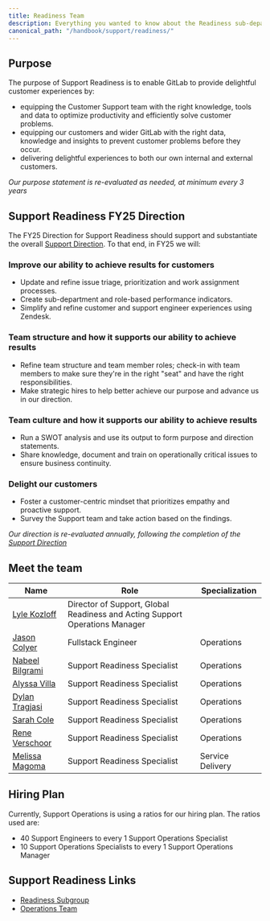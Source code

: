 ```yaml
---
title: Readiness Team
description: Everything you wanted to know about the Readiness sub-department
canonical_path: "/handbook/support/readiness/"
---
```


## Purpose

The purpose of Support Readiness is to enable GitLab to provide delightful customer experiences by:

- equipping the Customer Support team with the right knowledge, tools and data to optimize productivity and efficiently solve customer problems. 
- equipping our customers and wider GitLab with the right data, knowledge and insights to prevent customer problems before they occur.
- delivering delightful experiences to both our own internal and external customers.

*Our purpose statement is re-evaluated as needed, at minimum every 3 years*

## Support Readiness FY25 Direction

The FY25 Direction for Support Readiness should support and substantiate the overall [Support Direction]((/handbook/support/#fy25-direction)). To that end, in FY25 we will:

### Improve our ability to achieve results for customers

 - Update and refine issue triage, prioritization and work assignment processes.
 - Create sub-department and role-based performance indicators.
 - Simplify and refine customer and support engineer experiences using Zendesk.

### Team structure and how it supports our ability to achieve results

 - Refine team structure and team member roles; check-in with team members to make sure they're in the right "seat" and have the right responsibilities.
 - Make strategic hires to help better achieve our purpose and advance us in our direction.

### Team culture and how it supports our ability to achieve results

 - Run a SWOT analysis and use its output to form purpose and direction statements.
 - Share knowledge, document and train on operationally critical issues to ensure business continuity.

### Delight our customers

 - Foster a customer-centric mindset that prioritizes empathy and proactive support.
 - Survey the Support team and take action based on the findings.

*Our direction is re-evaluated annually, following the completion of the [Support Direction](/handbook/support/#fy25-direction)*

## Meet the team

| Name                                                  | Role                                  | Specialization                             |
|-------------------------------------------------------|---------------------------------------|---------------------------|
| [Lyle Kozloff](https://gitlab.com/lyle)               | Director of Support, Global Readiness and Acting Support Operations Manager |
| [Jason Colyer](https://gitlab.com/jcolyer)            | Fullstack Engineer                   | Operations |
| [Nabeel Bilgrami](https://gitlab.com/nabeel.bilgrami) | Support Readiness Specialist         | Operations |
| [Alyssa Villa](https://gitlab.com/avilla4)            | Support Readiness Specialist         | Operations |
| [Dylan Tragjasi](https://gitlab.com/dtragjasi)        | Support Readiness Specialist         | Operations |
| [Sarah Cole](https://gitlab.com/Secole)               | Support Readiness Specialist         | Operations |
| [Rene Verschoor](https://gitlab.com/rverschoor)       | Support Readiness Specialist         | Operations |
| [Melissa Magoma](https://gitlab.com/Melissa_Magoma)   | Support Readiness Specialist         | Service Delivery |

## Hiring Plan

Currently, Support Operations is using a ratios for our hiring plan. The ratios
used are:

- 40 Support Engineers to every 1 Support Operations Specialist
- 10 Support Operations Specialists to every 1 Support Operations Manager

## Support Readiness Links

- [Readiness Subgroup](https://gitlab.com/gitlab-com/support/readiness)
- [Operations Team](./operations)

